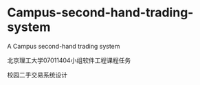 # Campus-second-hand-trading-system
A Campus second-hand trading system

北京理工大学07011404小组软件工程课程任务

校园二手交易系统设计

